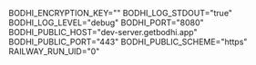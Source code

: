 BODHI_ENCRYPTION_KEY="<key>"
BODHI_LOG_STDOUT="true"
BODHI_LOG_LEVEL="debug"
BODHI_PORT="8080"
BODHI_PUBLIC_HOST="dev-server.getbodhi.app"
BODHI_PUBLIC_PORT="443"
BODHI_PUBLIC_SCHEME="https"
RAILWAY_RUN_UID="0"